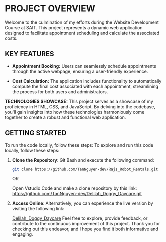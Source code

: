 # PROJECT OVERVIEW

Welcome to the culmination of my efforts during the Website Development Course at SAIT. This project represents 
a dynamic web application designed to facilitate appointment scheduling and calculate the associated costs.

## KEY FEATURES
- **Appointment Booking:** Users can seamlessly schedule appointments through the active webpage, ensuring a user-friendly experience.
  
- **Cost Calculation:** The application includes functionality to automatically compute the final cost associated with each appointment,
  streamlining the process for both users and administrators.

**TECHNOLOGIES SHOWCASE:**
This project serves as a showcase of my proficiency in HTML, CSS, and JavaScript. By delving into the codebase, you'll gain insights into
how these technologies harmoniously come together to create a robust and functional web application.

## GETTING STARTED

To run the code locally, follow these steps:
To explore and run this code locally, follow these steps:

1. **Clone the Repository**: Git Bash and execute the following command:

    ```bash
    git clone https://github.com/TanNguyen-dev/Rajs_Robot_Rentals.git
    ```
    OR
  
   Open Vstudio Code and make a clone repository by this link: https://github.com/TanNguyen-dev/Delilah_Doggy_Daycare.git
2. **Access Online**: Alternatively, you can experience the live version by visiting the following link:

    [Delilah_Doggy_Daycare](https://tannguyen-dev.github.io/Delilah_Doggy_Daycare/)
Feel free to explore, provide feedback, or contribute to the continuous improvement of this project. Thank you for checking out this endeavor, and I hope you find it both informative and engaging.

